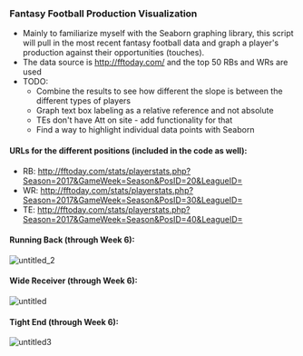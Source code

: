 ### Fantasy Football Production Visualization 
* Mainly to familiarize myself with the Seaborn graphing library, this script will pull in the most recent fantasy football data and graph a player's production against their opportunities (touches). 
* The data source is http://fftoday.com/ and the top 50 RBs and WRs are used
* TODO: 
  * Combine the results to see how different the slope is between the different types of players
  * Graph text box labeling as a relative reference and not absolute
  * TEs don't have Att on site - add functionality for that
  * Find a way to highlight individual data points with Seaborn

#### URLs for the different positions (included in the code as well):
* RB: http://fftoday.com/stats/playerstats.php?Season=2017&GameWeek=Season&PosID=20&LeagueID=
* WR: http://fftoday.com/stats/playerstats.php?Season=2017&GameWeek=Season&PosID=30&LeagueID=
* TE: http://fftoday.com/stats/playerstats.php?Season=2017&GameWeek=Season&PosID=40&LeagueID=

#### Running Back (through Week 6): 

![untitled_2](https://user-images.githubusercontent.com/31293179/31667552-c52b0a50-b31d-11e7-89cf-89914957e803.png)

#### Wide Receiver (through Week 6): 

![untitled](https://user-images.githubusercontent.com/31293179/31667493-9c5b81f4-b31d-11e7-9cef-e04135ba28b8.png)


#### Tight End (through Week 6): 

![untitled3](https://user-images.githubusercontent.com/31293179/31669394-f72d0e72-b322-11e7-93cd-9a2ba04d2211.png)
